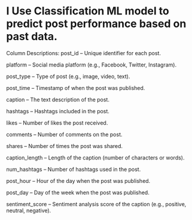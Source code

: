# I Use Classification ML model to predict post performance based on past data.
Column Descriptions:
post_id – Unique identifier for each post. 

platform – Social media platform (e.g., Facebook, Twitter, Instagram).

post_type – Type of post (e.g., image, video, text).

post_time – Timestamp of when the post was published.

caption – The text description of the post.

hashtags – Hashtags included in the post.

likes – Number of likes the post received.

comments – Number of comments on the post.

shares – Number of times the post was shared.

caption_length – Length of the caption (number of characters or words).

num_hashtags – Number of hashtags used in the post.

post_hour – Hour of the day when the post was published.

post_day – Day of the week when the post was published.

sentiment_score – Sentiment analysis score of the caption (e.g., positive, neutral, negative).
